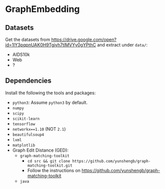 # GraphEmbedding

## Datasets

Get the datasets from https://drive.google.com/open?id=1lY3pqpnUAK0H9Tgjyh7tlMVYy0gYPthC
and extract under `data/`:
* AIDS10k
* Web
* ?


## Dependencies

Install the following the tools and packages:

* `python3`: Assume `python3` by default.
* `numpy`
* `scipy`
* `scikit-learn`
* `tensorflow`
* `networkx==1.10` (NOT `2.1`)
* `beautifulsoup4`
* `lxml`
* `matplotlib`
* Graph Edit Distance (GED):
    * `graph-matching-toolkit`
        * `cd src && git clone https://github.com/yunshengb/graph-matching-toolkit.git`
        * Follow the instructions on https://github.com/yunshengb/graph-matching-toolkit
    * `java`
    